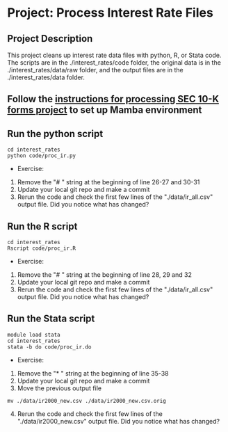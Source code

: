# Project: Process Interest Rate Files

## Project Description
This project cleans up interest rate data files with python, R, or Stata code.  
The scripts are in the ./interest_rates/code folder, the original data is in the ./interest_rates/data/raw folder, and the output files are in the ./interest_rates/data folder.

## Follow the [instructions for processing SEC 10-K forms project](./proj_sec10k.md) to set up Mamba environment

## Run the python script
```
cd interest_rates
python code/proc_ir.py
```
- Exercise:   
1. Remove the "# " string at the beginning of line 26-27 and 30-31  
2. Update your local git repo and make a commit
3. Rerun the code and check the first few lines of the "./data/ir_all.csv" output file. Did you notice what has changed?


## Run the R script
```
cd interest_rates
Rscript code/proc_ir.R
```
- Exercise:   
1. Remove the "# " string at the beginning of line 28, 29 and 32  
2. Update your local git repo and make a commit
3. Rerun the code and check the first few lines of the "./data/ir_all.csv" output file. Did you notice what has changed?


## Run the Stata script
```
module load stata
cd interest_rates
stata -b do code/proc_ir.do
```
- Exercise:   
1. Remove the "* " string at the beginning of line 35-38
2. Update your local git repo and make a commit
3. Move the previous output file
```
mv ./data/ir2000_new.csv ./data/ir2000_new.csv.orig
```
4. Rerun the code and check the first few lines of the "./data/ir2000_new.csv" output file. Did you notice what has changed?